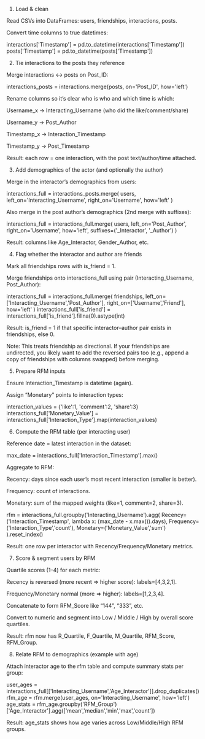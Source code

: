 1) Load & clean

Read CSVs into DataFrames: users, friendships, interactions, posts.

Convert time columns to true datetimes:

interactions['Timestamp'] = pd.to_datetime(interactions['Timestamp'])
posts['Timestamp'] = pd.to_datetime(posts['Timestamp'])

2) Tie interactions to the posts they reference

Merge interactions ↔ posts on Post_ID:

interactions_posts = interactions.merge(posts, on='Post_ID', how='left')


Rename columns so it’s clear who is who and which time is which:

Username_x → Interacting_Username (who did the like/comment/share)

Username_y → Post_Author

Timestamp_x → Interaction_Timestamp

Timestamp_y → Post_Timestamp

Result: each row = one interaction, with the post text/author/time attached.

3) Add demographics of the actor (and optionally the author)

Merge in the interactor’s demographics from users:

interactions_full = interactions_posts.merge(
    users, left_on='Interacting_Username', right_on='Username', how='left'
)


Also merge in the post author’s demographics (2nd merge with suffixes):

interactions_full = interactions_full.merge(
    users, left_on='Post_Author', right_on='Username', how='left',
    suffixes=('_Interactor', '_Author')
)


Result: columns like Age_Interactor, Gender_Author, etc.

4) Flag whether the interactor and author are friends

Mark all friendships rows with is_friend = 1.

Merge friendships onto interactions_full using pair (Interacting_Username, Post_Author):

interactions_full = interactions_full.merge(
    friendships,
    left_on=['Interacting_Username','Post_Author'],
    right_on=['Username','Friend'],
    how='left'
)
interactions_full['is_friend'] = interactions_full['is_friend'].fillna(0).astype(int)


Result: is_friend = 1 if that specific interactor–author pair exists in friendships, else 0.

Note: This treats friendship as directional. If your friendships are undirected, you likely want to add the reversed pairs too (e.g., append a copy of friendships with columns swapped) before merging.

5) Prepare RFM inputs

Ensure Interaction_Timestamp is datetime (again).

Assign “Monetary” points to interaction types:

interaction_values = {'like':1, 'comment':2, 'share':3}
interactions_full['Monetary_Value'] = interactions_full['Interaction_Type'].map(interaction_values)

6) Compute the RFM table (per interacting user)

Reference date = latest interaction in the dataset:

max_date = interactions_full['Interaction_Timestamp'].max()


Aggregate to RFM:

Recency: days since each user’s most recent interaction (smaller is better).

Frequency: count of interactions.

Monetary: sum of the mapped weights (like=1, comment=2, share=3).

rfm = interactions_full.groupby('Interacting_Username').agg(
    Recency=('Interaction_Timestamp', lambda x: (max_date - x.max()).days),
    Frequency=('Interaction_Type','count'),
    Monetary=('Monetary_Value','sum')
).reset_index()


Result: one row per interactor with Recency/Frequency/Monetary metrics.

7) Score & segment users by RFM

Quartile scores (1–4) for each metric:

Recency is reversed (more recent ⇒ higher score): labels=[4,3,2,1].

Frequency/Monetary normal (more ⇒ higher): labels=[1,2,3,4].

Concatenate to form RFM_Score like “144”, “333”, etc.

Convert to numeric and segment into Low / Middle / High by overall score quartiles.

Result: rfm now has R_Quartile, F_Quartile, M_Quartile, RFM_Score, RFM_Group.

8) Relate RFM to demographics (example with age)

Attach interactor age to the rfm table and compute summary stats per group:

user_ages = interactions_full[['Interacting_Username','Age_Interactor']].drop_duplicates()
rfm_age = rfm.merge(user_ages, on='Interacting_Username', how='left')
age_stats = rfm_age.groupby('RFM_Group')['Age_Interactor'].agg(['mean','median','min','max','count'])


Result: age_stats shows how age varies across Low/Middle/High RFM groups.
